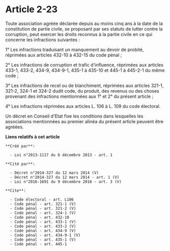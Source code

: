 # Article 2-23

Toute association agréée déclarée depuis au moins cinq ans à la date de la constitution de partie civile, se proposant par
ses statuts de lutter contre la corruption, peut exercer les droits reconnus à la partie civile en ce qui concerne les
infractions suivantes : 

1° Les infractions traduisant un manquement au devoir de probité, réprimées aux articles 432-10 à 432-15 du code pénal ; 

2° Les infractions de corruption et trafic d'influence, réprimées aux articles 433-1, 433-2, 434-9, 434-9-1, 435-1 à 435-10
et 445-1 à 445-2-1 du même code ; 

3° Les infractions de recel ou de blanchiment, réprimées aux articles 321-1, 321-2, 324-1 et 324-2 dudit code, du produit,
des revenus ou des choses provenant des infractions mentionnées aux 1° et 2° du présent article ; 

4° Les infractions réprimées aux articles L. 106 à L. 109 du code électoral. 

Un décret en Conseil d'Etat fixe les conditions dans lesquelles les associations mentionnées au premier alinéa du présent
article peuvent être agréées.

**Liens relatifs à cet article**

	**Créé par**:

	  - Loi n°2013-1117 du 6 décembre 2013 - art. 1

	**Cité par**:

	  - Décret n°2014-327 du 12 mars 2014 (V)
	  - Décret n°2014-327 du 12 mars 2014 - art. 1 (V)
	  - Loi n°2016-1691 du 9 décembre 2016 - art. 3 (V)

	**Cite**:

	  - Code électoral - art. L106
	  - Code pénal - art. 321-1 (V)
	  - Code pénal - art. 321-2 (V)
	  - Code pénal - art. 324-1 (V)
	  - Code pénal - art. 432-10
	  - Code pénal - art. 433-1 (V)
	  - Code pénal - art. 433-2 (V)
	  - Code pénal - art. 434-9 (V)
	  - Code pénal - art. 434-9-1 (V)
	  - Code pénal - art. 435-1 (V)
	  - Code pénal - art. 445-1
